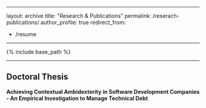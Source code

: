 
---
layout: archive
title: "Research & Publications"
permalink: /reserach-publications/
author_profile: true
redirect_from:
  - /resume
---
{% include base_path %}

<!--
{% if author.googlescholar %}
  You can also find my articles on <u><a href="{{author.googlescholar}}">my Google Scholar profile</a>.</u>
{% endif %}

{% include base_path %}

{% for post in site.publications reversed %}
  {% include archive-single.html %}
{% endfor %}
-->

---

## Doctoral Thesis

**Achieving Contextual Ambidexterity in Software Development Companies - An Empirical Investigation to Manage Technical Debt**

<!--
Nowadays the pace of technological development pressures companies to keep up with change. Especially industries, such as the software development industry which are characterized by rapid technological advancements and low entry barriers that lead to fierce and global competition are affected.


Especially in the beginning stages of software startups, they are forced to bring new product ideas quickly to the market for early customer feedback and to outpace competition. As the company grows and becomes more customer-focused, quick and dirty solutions for building minimum viable products will need rework and reengineering. 

Academic literature and practioners agree that 
Instead of taking on a reactive position to change, companies must play a proactive role when preparing for the future. They are required to remain flexible for the future while at the same time being efficient to leverage and capitalize on existing business. Ambidexterity describes the ability of a company to balance this mutual interplay. (O’Reilly et al. 2008, Tushman and O’Reilly 1996, Gibson and Birkinshaw 2004) Extant literature highlights multiple approaches to establishing the skill, one of them being contextual ambidexterity. Contextual ambidexterity depends on the organization’s environment to enable the simultaneous balance of efficiency and flexibility throughout the same company or business unit (Birkinshaw and Gibson 2004).
Collaboration and innovation are particularly critical for the success of software development companies, and the concept of contextual ambidexterity may ensure efficient collaboration while remaining flexible for rapid changes in the future (Ramesh et al. 2012). Albeit extant research, a general understanding of how contextual ambidexterity can be achieved remains unclear.

This research project focuses on software development companies and examines how to achieve balance between agility and reliability to efficiently manage technical debt. The implications 

improve and strengthen their ability to collaborate by achieving the skill of contextual ambidexterity. My goal is to contribute and advance the research in contextual ambidexterity while at the same time helping managing practitioners in the industry understand the contextual environment in more detail, that allows for collaboration and innovation to flourish.


As the concept of organizational ambidexterity is an academic construct (Birkenshaw and Raisch 2013), Systematic Literature Review (SLR) (Transfield et al. 2003; Kitchenham and Charters 2007) is conducted to identify relevant literature and underlying theory. A multiple case study method (Eisenhardt et al. 1989, Grodal et al. 2021) and expert interviews (Gläser and Laudel 2010) have been chosen as the empirical research methods for data collection.

-->
